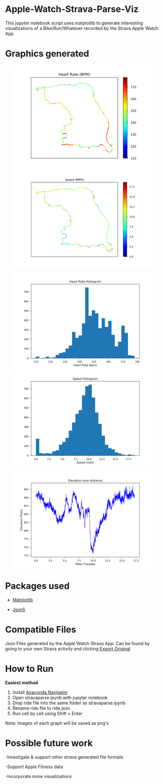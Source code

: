 # Apple-Watch-Strava-Parse-Viz
This jupyter notebook script uses matplotlib to generate interesting visualizations of a Bike/Run/Whatever recorded by the Strava Apple Watch App

# Graphics generated
<p align="center">
  <img src="images/hr.png" width="450" title="Heart Rate Map">
  <img src="images/speed.png" width="450" title="Speed Map">
</p>
<p align="center">
  <img src="images/hrhist.png" width="450" title="Heart rate Histogram">
  <img src="images/speedhist.png" width="450" title="Speed Histogram">
</p>


<p align="center">
  <img src="images/ele.png" width="450" title="elevation change over distance">
</p>


# Packages used

- [Matplotlib](https://matplotlib.org/)

- [Json5](https://json5.org/)

# Compatible Files

Json Files generated by the Apple Watch Strava App. Can be found by going to your own Strava activity and clicking [Export Original](images/howto.PNG)

# How to Run

<b> Easiest method </b>

1. Install [Anaconda Navigator](https://docs.anaconda.com/anaconda/navigator/install/)
2. Open stravaparse.ipynb with jupyter notebook
3. Drop ride file into the same folder as stravaparse.ipynb
4. Rename ride file to ride.json
5. Run cell by cell using Shift + Enter

Note: Images of each graph will be saved as png's

# Possible future work

-Investigate & support other strava generated file formats 

-Support Apple Fitness data

-Incorporate more visualizations 
